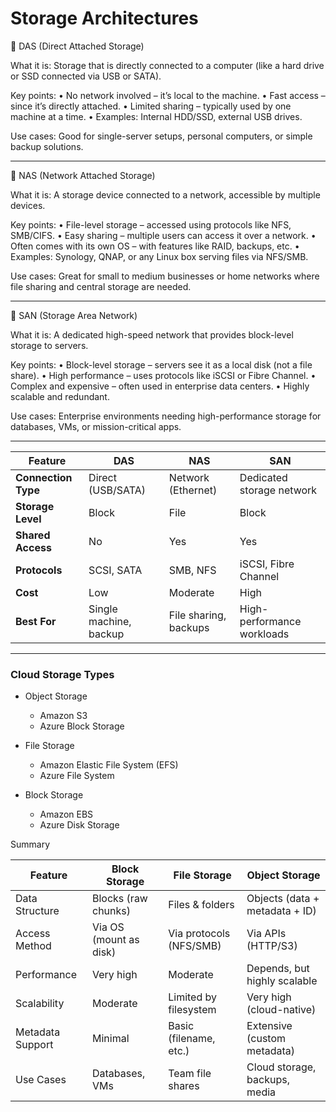 # Storage Architectures


🔹 DAS (Direct Attached Storage)

What it is:
Storage that is directly connected to a computer (like a hard drive or SSD connected via USB or SATA).

Key points:
	•	No network involved – it’s local to the machine.
	•	Fast access – since it’s directly attached.
	•	Limited sharing – typically used by one machine at a time.
	•	Examples: Internal HDD/SSD, external USB drives.

Use cases:
Good for single-server setups, personal computers, or simple backup solutions.



---


🔹 NAS (Network Attached Storage)

What it is:
A storage device connected to a network, accessible by multiple devices.

Key points:
	•	File-level storage – accessed using protocols like NFS, SMB/CIFS.
	•	Easy sharing – multiple users can access it over a network.
	•	Often comes with its own OS – with features like RAID, backups, etc.
	•	Examples: Synology, QNAP, or any Linux box serving files via NFS/SMB.

Use cases:
Great for small to medium businesses or home networks where file sharing and central storage are needed.

---


🔹 SAN (Storage Area Network)

What it is:
A dedicated high-speed network that provides block-level storage to servers.

Key points:
	•	Block-level storage – servers see it as a local disk (not a file share).
	•	High performance – uses protocols like iSCSI or Fibre Channel.
	•	Complex and expensive – often used in enterprise data centers.
	•	Highly scalable and redundant.

Use cases:
Enterprise environments needing high-performance storage for databases, VMs, or mission-critical apps.

---

| Feature             | DAS                     | NAS                        | SAN                        |
|---------------------|--------------------------|-----------------------------|-----------------------------|
| **Connection Type** | Direct (USB/SATA)        | Network (Ethernet)         | Dedicated storage network  |
| **Storage Level**   | Block                    | File                        | Block                       |
| **Shared Access**   | No                       | Yes                         | Yes                         |
| **Protocols**       | SCSI, SATA               | SMB, NFS                    | iSCSI, Fibre Channel        |
| **Cost**            | Low                      | Moderate                    | High                        |
| **Best For**        | Single machine, backup   | File sharing, backups       | High-performance workloads |

---

### Cloud Storage Types

- Object Storage
	- Amazon S3
	- Azure Block Storage
	
- File Storage
	- Amazon Elastic File System (EFS)
	- Azure File System

- Block Storage
	- Amazon EBS
	- Azure Disk Storage


Summary 

| Feature            | Block Storage          | File Storage            | Object Storage                  |
|--------------------|------------------------|--------------------------|----------------------------------|
| Data Structure     | Blocks (raw chunks)    | Files & folders          | Objects (data + metadata + ID)  |
| Access Method      | Via OS (mount as disk) | Via protocols (NFS/SMB)  | Via APIs (HTTP/S3)              |
| Performance        | Very high              | Moderate                 | Depends, but highly scalable    |
| Scalability        | Moderate               | Limited by filesystem    | Very high (cloud-native)        |
| Metadata Support   | Minimal                | Basic (filename, etc.)   | Extensive (custom metadata)     |
| Use Cases          | Databases, VMs         | Team file shares         | Cloud storage, backups, media   |



